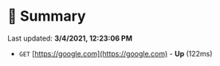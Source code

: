 # 📖 Summary
Last updated: **3/4/2021, 12:23:06 PM**

- `GET` [https://google.com](https://google.com) - **Up** (122ms)
